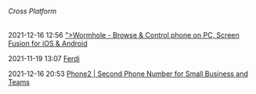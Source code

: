######  Cross Platform

2021-12-16 12:56 [&quot;&gt;Wormhole - Browse &amp; Control phone on PC, Screen Fusion for iOS &amp; Android](https://er.run/)

2021-11-19 13:07 [Ferdi](https://getferdi.com/)

2021-12-16 20:53 [Phone2 | Second Phone Number for Small Business and Teams](https://www.phone2.io/?ref=producthunt)



